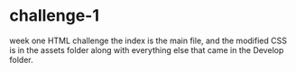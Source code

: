 # challenge-1
week one HTML challenge
the index is the main file, and the modified CSS is in the assets folder along with everything else that came in the Develop folder.
